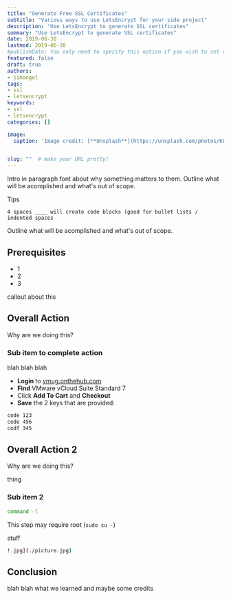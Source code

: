```yaml
---
title: "Generate Free SSL Certificates"
subtitle: "Various ways to use LetsEncrypt for your side project"
description: "Use LetsEncrypt to generate SSL certificates"
summary: "Use LetsEncrypt to generate SSL certificates"
date: 2019-06-30
lastmod: 2019-06-30
#publishDate: You only need to specify this option if you wish to set date in the future but publish the page now.
featured: false
draft: true
authors:
- jimangel
tags:
- ssl
- letsencrypt
keywords:
- ssl
- letsencrypt
categories: []

image:
  caption: 'Image credit: [**Unsplash**](https://unsplash.com/photos/KGbX1f3Uxtg/)'


slug: ""  # make your URL pretty!
---
```


Intro in paragraph font about why something matters to them. Outline what will be acomplished and what's out of scope.

Tips

```shell
4 spaces ____ will create code blocks (good for bullet lists / indented spaces
```

Outline what will be acomplished and what's out of scope.

## Prerequisites
* 1
* 2
* 3




callout about this


## Overall Action

Why are we doing this?

### Sub item to complete action

blah blah blah

* **Login** to [vmug.onthehub.com](https://vmug.onthehub.com)
* **Find** VMware vCloud Suite Standard 7
* Click **Add To Cart** and **Checkout**
* **Save** the 2 keys that are provided:

```bash
code 123
code 456
codf 345
```

## Overall Action 2

Why are we doing this?


thing


### Sub item 2

```bash
command -l
```

This step may require root (`sudo su -`)

stuff

```bash
!.jpg](./picture.jpg)
```

## Conclusion

blah blah what we learned and maybe some credits

